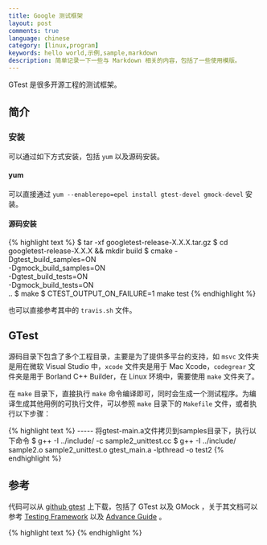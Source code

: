 ```yaml
---
title: Google 测试框架
layout: post
comments: true
language: chinese
category: [linux,program]
keywords: hello world,示例,sample,markdown
description: 简单记录一下一些与 Markdown 相关的内容，包括了一些使用模版。
---
```


GTest 是很多开源工程的测试框架。




<!-- more -->

## 简介


### 安装

可以通过如下方式安装，包括 `yum` 以及源码安装。

#### yum

可以直接通过 `yum --enablerepo=epel install gtest-devel gmock-devel` 安装。

#### 源码安装

{% highlight text %}
$ tar -xf googletest-release-X.X.X.tar.gz
$ cd googletest-release-X.X.X && mkdir build
$ cmake -Dgtest_build_samples=ON \
      -Dgmock_build_samples=ON \
      -Dgtest_build_tests=ON \
      -Dgmock_build_tests=ON \
      ..
$ make
$ CTEST_OUTPUT_ON_FAILURE=1 make test
{% endhighlight %}

也可以直接参考其中的 `travis.sh` 文件。

## GTest

源码目录下包含了多个工程目录，主要是为了提供多平台的支持，如 `msvc` 文件夹是用在微软 Visual Studio 中，`xcode` 文件夹是用于 Mac Xcode，`codegrear` 文件夹是用于 Borland C++ Builder，在 Linux 环境中，需要使用 `make` 文件夹了。

在 `make` 目录下，直接执行 `make` 命令编译即可，同时会生成一个测试程序。为编译生成其他用例的可执行文件，可以参照 `make` 目录下的 `Makefile` 文件，或者执行以下步骤：

{% highlight text %}
----- 将gtest-main.a文件拷贝到samples目录下，执行以下命令
$ g++ -I ../include/ -c sample2_unittest.cc
$ g++ -I ../include/ sample2.o sample2_unittest.o gtest_main.a -lpthread -o test2
{% endhighlight %}



## 参考

代码可以从 [github gtest](https://github.com/google/googletest) 上下载，包括了 GTest 以及 GMock ，关于其文档可以参考 [Testing Framework](https://github.com/google/googletest/blob/master/googletest/docs/Primer.md) 以及 [Advance Guide](https://github.com/google/googletest/blob/master/googletest/docs/AdvancedGuide.md) 。

<!--
http://blog.csdn.net/breaksoftware/article/details/50917733
-->

{% highlight text %}
{% endhighlight %}
